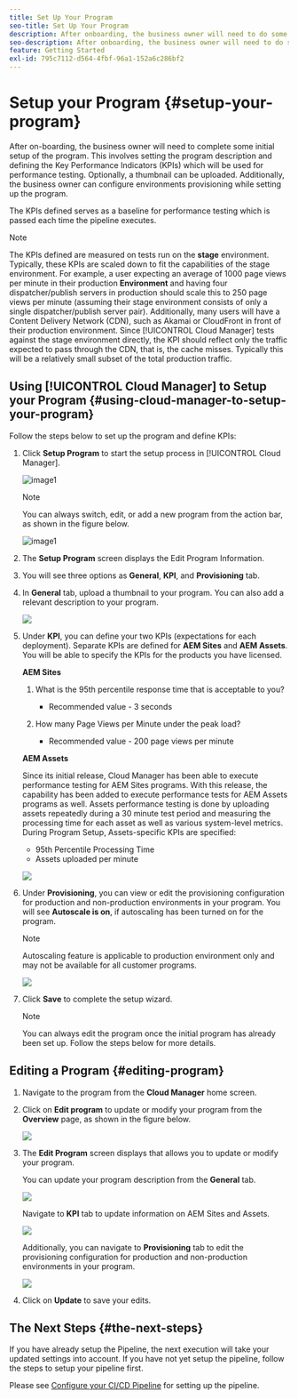 ```yaml
---
title: Set Up Your Program
seo-title: Set Up Your Program
description: After onboarding, the business owner will need to do some initial setup of the program.
seo-description: After onboarding, the business owner will need to do some initial setup of Adobe AEM Cloud Manager. This involves setting the program description and defining the KPIs which will be used for performance testing. 
feature: Getting Started
exl-id: 795c7112-d564-4fbf-96a1-152a6c286bf2
---
```

# Setup your Program {#setup-your-program}

After on-boarding, the business owner will need to complete some initial setup of the program. This involves setting the program description and defining the Key Performance Indicators (KPIs) which will be used for performance testing. Optionally, a thumbnail can be uploaded. Additionally, the business owner can configure environments provisioning while setting up the program.

The KPIs defined serves as a baseline for performance testing which is passed each time the pipeline executes.

>[!NOTE]
>The KPIs defined are measured on tests run on the **stage** environment. Typically, these KPIs are scaled down to fit the capabilities of the stage environment.
>For example, a user expecting an average of 1000 page views per minute in their production **Environment** and having four dispatcher/publish servers in production should scale this to 250 page views per minute (assuming their stage environment consists of only a single dispatcher/publish server pair).
>Additionally, many users will have a Content Delivery Network (CDN), such as Akamai or CloudFront in front of their production environment. Since [!UICONTROL Cloud Manager] tests against the stage environment directly, the KPI should reflect only the traffic expected to pass through the CDN, that is, the cache misses. Typically this will be a relatively small subset of the total production traffic.

## Using [!UICONTROL Cloud Manager] to Setup your Program {#using-cloud-manager-to-setup-your-program}

Follow the steps below to set up the program and define KPIs:

1. Click **Setup Program** to start the setup process in [!UICONTROL Cloud Manager].

   ![image1](assets/set-up-program/setup1.png)

   >[!NOTE]
   > You can always switch, edit, or add a new program from the action bar, as shown in the figure below.

   ![image1](assets/set-up-program/setup2.png)


1. The **Setup Program** screen displays the Edit Program Information.

1. You will see three options as **General**, **KPI**, and **Provisioning** tab.

1. In **General** tab, upload a thumbnail to your program. You can also add a relevant description to your program.

   ![](assets/Setup_Program-General.png)

1. Under **KPI**, you can define your two KPIs (expectations for each deployment). Separate KPIs are defined for **AEM Sites** and **AEM Assets**. You will be able to specify the KPIs for the products you have licensed.

   **AEM Sites**

    1. What is the 95th percentile response time that is acceptable to you?

       * Recommended value - 3 seconds

    1. How many Page Views per Minute under the peak load?

        * Recommended value - 200 page views per minute

   **AEM Assets**

    Since its initial release, Cloud Manager has been able to execute performance testing for AEM Sites programs. With this release, the capability has been added to execute performance tests for AEM Assets programs as well. Assets performance testing is done by uploading assets repeatedly during a 30 minute test period and measuring the processing time for each asset as well as various system-level metrics.
    During Program Setup, Assets-specific KPIs are specified:

    * 95th Percentile Processing Time
    * Assets uploaded per minute

   ![](assets/Setup_Program-KPIs.png)

1. Under **Provisioning**, you can view or edit the provisioning configuration for production and non-production environments in your program. You will see **Autoscale is on**, if autoscaling has been turned on for the program.

   >[!NOTE]
   >Autoscaling feature is applicable to production environment only and may not be available for all customer programs.

   ![](assets/Setup_Program-Provisioning.png)

1. Click **Save** to complete the setup wizard.

   >[!NOTE]
   >You can always edit the program once the initial program has already been set up. Follow the steps below for more details.

## Editing a Program {#editing-program}

1. Navigate to the program from the **Cloud Manager** home screen.

1. Click on **Edit program** to update or modify your program from the **Overview** page, as shown in the figure below.

   ![](assets/set-up-program/edit-program1.png) 

1. The **Edit Program** screen displays that allows you to update or modify your program.

   You can update your program description from the **General** tab.

   ![](assets/set-up-program/edit-program-general.png)

   Navigate to **KPI** tab to update information on AEM Sites and Assets.

   ![](assets/set-up-program/edit-program-kpi.png)

   Additionally, you can navigate to **Provisioning** tab to edit the provisioning configuration for production and non-production environments in your program.

   ![](assets/set-up-program/edit-program-provision.png)

1. Click on **Update** to save your edits.

## The Next Steps {#the-next-steps}

If you have already setup the Pipeline, the next execution will take your updated settings into account. If you have not yet setup the pipeline, follow the steps to setup your pipeline first.

Please see [Configure your CI/CD Pipeline](https://helpx.adobe.com/experience-manager/cloud-manager/using/configuring-pipeline.html) for setting up the pipeline.
